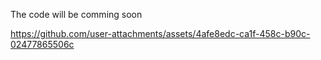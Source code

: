 The code will be comming soon

https://github.com/user-attachments/assets/4afe8edc-ca1f-458c-b90c-02477865506c


